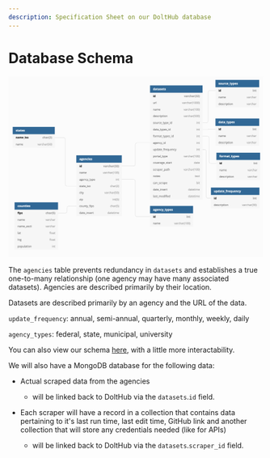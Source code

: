 ```yaml
---
description: Specification Sheet on our DoltHub database
---
```


# Database Schema

![Upcoming DoltHub Database Schema](../../.gitbook/assets/image%20%284%29.png)

  
The `agencies` table prevents redundancy in `datasets` and establishes a true one-to-many relationship \(one agency may have many associated datasets\). Agencies are described primarily by their location. 

Datasets are described primarily by an agency and the URL of the data.

`update_frequency`: annual, semi-annual, quarterly, monthly, weekly, daily

`agency_types`: federal, state, municipal, university

You can also view our schema [here](https://dbdiagram.io/d/607762c7b6aeb3052d90271b), with a little more interactability.





We will also have a MongoDB database for the following data:

* Actual scraped data from the agencies 
  * will be linked back to DoltHub via the `datasets`.`id` field. 

 
* Each scraper will have a record in a collection that contains data pertaining to it's last run time, last edit time, GitHub link and another collection that will store any credentials needed \(like for APIs\)
  * will be linked back to DoltHub via the `datasets`.`scraper_id` field. 

